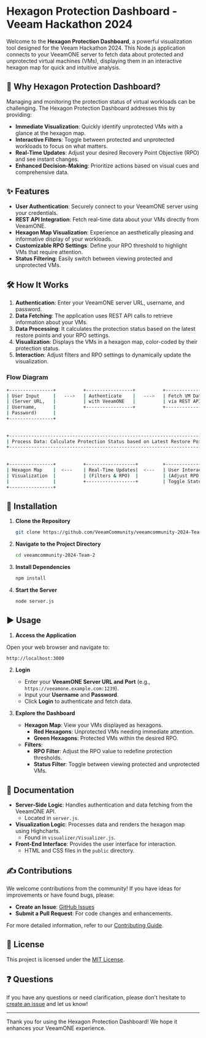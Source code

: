 # Hexagon Protection Dashboard - Veeam Hackathon 2024

Welcome to the **Hexagon Protection Dashboard**, a powerful visualization tool designed for the Veeam Hackathon 2024. This Node.js application connects to your VeeamONE server to fetch data about protected and unprotected virtual machines (VMs), displaying them in an interactive hexagon map for quick and intuitive analysis.

## 🚀 Why Hexagon Protection Dashboard?

Managing and monitoring the protection status of virtual workloads can be challenging. The Hexagon Protection Dashboard addresses this by providing:

- **Immediate Visualization**: Quickly identify unprotected VMs with a glance at the hexagon map.
- **Interactive Filters**: Toggle between protected and unprotected workloads to focus on what matters.
- **Real-Time Updates**: Adjust your desired Recovery Point Objective (RPO) and see instant changes.
- **Enhanced Decision-Making**: Prioritize actions based on visual cues and comprehensive data.

## ✨ Features

- **User Authentication**: Securely connect to your VeeamONE server using your credentials.
- **REST API Integration**: Fetch real-time data about your VMs directly from VeeamONE.
- **Hexagon Map Visualization**: Experience an aesthetically pleasing and informative display of your workloads.
- **Customizable RPO Settings**: Define your RPO threshold to highlight VMs that require attention.
- **Status Filtering**: Easily switch between viewing protected and unprotected VMs.

## 🛠 How It Works

1. **Authentication**: Enter your VeeamONE server URL, username, and password.
2. **Data Fetching**: The application uses REST API calls to retrieve information about your VMs.
3. **Data Processing**: It calculates the protection status based on the latest restore points and your RPO settings.
4. **Visualization**: Displays the VMs in a hexagon map, color-coded by their protection status.
5. **Interaction**: Adjust filters and RPO settings to dynamically update the visualization.

### Flow Diagram

   ```bash
+----------------+          +-----------------+          +--------------------+
| User Input     |   --->   | Authenticate    |   --->   | Fetch VM Data      |
| (Server URL,   |          | with VeeamONE   |          | via REST API       |
| Username,      |          +-----------------+          +--------------------+
| Password)      |
+----------------+                                                           
                                                                               |
                                                                               v
+-----------------------------------------------------------------------------------+
| Process Data: Calculate Protection Status based on Latest Restore Points and RPO  |
+-----------------------------------------------------------------------------------+
                                                                               |
                                                                               v
+----------------+          +------------------+         +--------------------+
| Hexagon Map    |  <---    | Real-Time Updates|  <---   | User Interaction   |
| Visualization  |          | (Filters & RPO)  |         | (Adjust RPO,       |
|                |          +------------------+         | Toggle Status)     |
+----------------+                                           
   ```

## 📝 Installation

1. **Clone the Repository**

   ```bash
   git clone https://github.com/VeeamCommunity/veeamcommunity-2024-Team-2.git
   ```

2. **Navigate to the Project Directory**

   ```bash
   cd veeamcommunity-2024-Team-2
   ```

3. **Install Dependencies**

   ```bash
   npm install
   ```

4. **Start the Server**

   ```bash
   node server.js
   ```

## ▶️ Usage

1. **Access the Application**

Open your web browser and navigate to:

   ```bash
   http://localhost:3000
   ```
2. **Login**

   - Enter your **VeeamONE Server URL and Port** (e.g., `https://veeamone.example.com:1239`).
   - Input your **Username** and **Password**.
   - Click **Login** to authenticate and fetch data.

3. **Explore the Dashboard**

   - **Hexagon Map**: View your VMs displayed as hexagons.
     - **Red Hexagons**: Unprotected VMs needing immediate attention.
     - **Green Hexagons**: Protected VMs within the desired RPO.
   - **Filters**:
     - **RPO Filter**: Adjust the RPO value to redefine protection thresholds.
     - **Status Filter**: Toggle between viewing protected and unprotected VMs.

## 📗 Documentation

- **Server-Side Logic**: Handles authentication and data fetching from the VeeamONE API.
  - Located in `server.js`.
- **Visualization Logic**: Processes data and renders the hexagon map using Highcharts.
  - Found in `visualizer/Visualizer.js`.
- **Front-End Interface**: Provides the user interface for interaction.
  - HTML and CSS files in the `public` directory.

## ✍️ Contributions

We welcome contributions from the community! If you have ideas for improvements or have found bugs, please:

- **Create an Issue**: [GitHub Issues](https://github.com/VeeamCommunity/veeamcommunity-2024-Team-2/issues)
- **Submit a Pull Request**: For code changes and enhancements.

For more detailed information, refer to our [Contributing Guide](CONTRIBUTING.md).

## 🤝 License

This project is licensed under the [MIT License](LICENSE).

## ❓ Questions

If you have any questions or need clarification, please don't hesitate to [create an issue](https://github.com/VeeamCommunity/veeamcommunity-2024-Team-2/issues/new/choose) and let us know!

---

Thank you for using the Hexagon Protection Dashboard! We hope it enhances your VeeamONE experience.